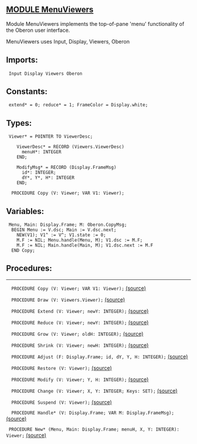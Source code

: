 
## [MODULE MenuViewers](https://github.com/io-core/System/blob/main/MenuViewers.Mod)
Module MenuViewers implements the top-of-pane 'menu' functionality of the Oberon user interface. 

MenuViewers uses Input, Display, Viewers, Oberon



  ## Imports:
` Input Display Viewers Oberon`

## Constants:
```
 extend* = 0; reduce* = 1; FrameColor = Display.white;

```
## Types:
```
 Viewer* = POINTER TO ViewerDesc;

    ViewerDesc* = RECORD (Viewers.ViewerDesc)
      menuH*: INTEGER
    END;

    ModifyMsg* = RECORD (Display.FrameMsg)
      id*: INTEGER;
      dY*, Y*, H*: INTEGER
    END;

  PROCEDURE Copy (V: Viewer; VAR V1: Viewer);
```
## Variables:
```
 Menu, Main: Display.Frame; M: Oberon.CopyMsg;
  BEGIN Menu := V.dsc; Main := V.dsc.next;
    NEW(V1); V1^ := V^; V1.state := 0;
    M.F := NIL; Menu.handle(Menu, M); V1.dsc := M.F;
    M.F := NIL; Main.handle(Main, M); V1.dsc.next := M.F
  END Copy;

```
## Procedures:
---

`  PROCEDURE Copy (V: Viewer; VAR V1: Viewer);` [(source)](https://github.com/io-orig/System/blob/main/MenuViewers.Mod#L24)


`  PROCEDURE Draw (V: Viewers.Viewer);` [(source)](https://github.com/io-orig/System/blob/main/MenuViewers.Mod#L32)


`  PROCEDURE Extend (V: Viewer; newY: INTEGER);` [(source)](https://github.com/io-orig/System/blob/main/MenuViewers.Mod#L40)


`  PROCEDURE Reduce (V: Viewer; newY: INTEGER);` [(source)](https://github.com/io-orig/System/blob/main/MenuViewers.Mod#L51)


`  PROCEDURE Grow (V: Viewer; oldH: INTEGER);` [(source)](https://github.com/io-orig/System/blob/main/MenuViewers.Mod#L55)


`  PROCEDURE Shrink (V: Viewer; newH: INTEGER);` [(source)](https://github.com/io-orig/System/blob/main/MenuViewers.Mod#L65)


`  PROCEDURE Adjust (F: Display.Frame; id, dY, Y, H: INTEGER);` [(source)](https://github.com/io-orig/System/blob/main/MenuViewers.Mod#L69)


`  PROCEDURE Restore (V: Viewer);` [(source)](https://github.com/io-orig/System/blob/main/MenuViewers.Mod#L74)


`  PROCEDURE Modify (V: Viewer; Y, H: INTEGER);` [(source)](https://github.com/io-orig/System/blob/main/MenuViewers.Mod#L88)


`  PROCEDURE Change (V: Viewer; X, Y: INTEGER; Keys: SET);` [(source)](https://github.com/io-orig/System/blob/main/MenuViewers.Mod#L112)


`  PROCEDURE Suspend (V: Viewer);` [(source)](https://github.com/io-orig/System/blob/main/MenuViewers.Mod#L168)


`  PROCEDURE Handle* (V: Display.Frame; VAR M: Display.FrameMsg);` [(source)](https://github.com/io-orig/System/blob/main/MenuViewers.Mod#L175)


`  PROCEDURE New* (Menu, Main: Display.Frame; menuH, X, Y: INTEGER): Viewer; ` [(source)](https://github.com/io-orig/System/blob/main/MenuViewers.Mod#L208)

